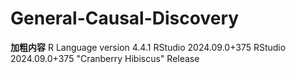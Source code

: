 # General-Causal-Discovery



**加粗内容**
R Language version 4.4.1
RStudio 2024.09.0+375 RStudio 2024.09.0+375 "Cranberry Hibiscus" Release
